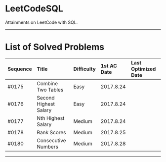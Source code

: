 # LeetCodeSQL
Attainments on LeetCode with SQL.

--- 

# List of Solved Problems

| Sequence | Title | Difficulty | 1st AC Date | Last Optimized Date |
|:---------|:------|:-----------|:------------|:--------------------|
| #0175 | Combine Two Tables | Easy | 2017.8.24 |  |
| #0176 | Second Highest Salary | Easy | 2017.8.24 |  |
| #0177 | Nth Highest Salary | Medium | 2017.8.24 |  |
| #0178 | Rank Scores | Medium | 2017.8.25 |  |
| #0180 | Consecutive Numbers | Medium | 2017.8.28 |  |


--- 
